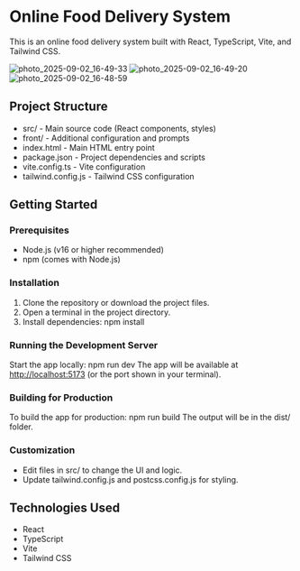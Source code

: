 # Online Food Delivery System

This is an online food delivery system built with React, TypeScript, Vite, and Tailwind CSS.

![photo_2025-09-02_16-49-33](https://github.com/user-attachments/assets/249af18b-e3f6-4673-b210-fe95ecf0f637)
![photo_2025-09-02_16-49-20](https://github.com/user-attachments/assets/b3730a4c-579a-401c-b3c5-ff2faa15f42a)
![photo_2025-09-02_16-48-59](https://github.com/user-attachments/assets/b6c34d5d-9628-4a50-93e5-e75ba9ee3197)

## Project Structure

- src/ - Main source code (React components, styles)
- front/ - Additional configuration and prompts
- index.html - Main HTML entry point
- package.json - Project dependencies and scripts
- vite.config.ts - Vite configuration
- tailwind.config.js - Tailwind CSS configuration

## Getting Started

### Prerequisites
- Node.js (v16 or higher recommended)
- npm (comes with Node.js)

### Installation
1. Clone the repository or download the project files.
2. Open a terminal in the project directory.
3. Install dependencies:
      npm install
   

### Running the Development Server
Start the app locally:
npm run dev
The app will be available at [http://localhost:5173](http://localhost:5173) (or the port shown in your terminal).

### Building for Production
To build the app for production:
npm run build
The output will be in the dist/ folder.

### Customization
- Edit files in src/ to change the UI and logic.
- Update tailwind.config.js and postcss.config.js for styling.

## Technologies Used
- React
- TypeScript
- Vite
- Tailwind CSS


